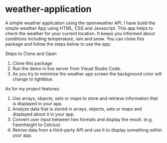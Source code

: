# weather-application
A simple weather application using the openweather API. I have build the simple weather App using HTML, CSS and Javascript. This app helps to check the weather for your current location. It keeps you informed about conditions including temperature, rain and snow. You can clone this package and follow the steps below to use the app.

Steps to Clone and Open

1. Clone this package
2. Run the demo in live server from Visual Studio Code.
3. As you try to minimize the weather app screen the background color will change to lightblue.

As for my project features:

1. Use arrays, objects, sets or maps to store and retrieve information that is displayed in your app.
2. Analyze data that is stored in arrays, objects, sets or maps and displayed about it in your app.
3. Convert user input between two formats and display the result. (e.g. Farenheight to Celcius)
4. Retrive data from a third-party API and use it to display something within your app.